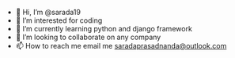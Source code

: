 - 👋 Hi, I’m @sarada19
- 👀 I’m interested for coding
- 🌱 I’m currently learning python and django framework
- 💞️ I’m looking to collaborate on any company
- 📫 How to reach me email me saradaprasadnanda@outlook.com

<!---
sarada19/sarada19 is a ✨ special ✨ repository because its `README.md` (this file) appears on your GitHub profile.
You can click the Preview link to take a look at your changes.
--->
